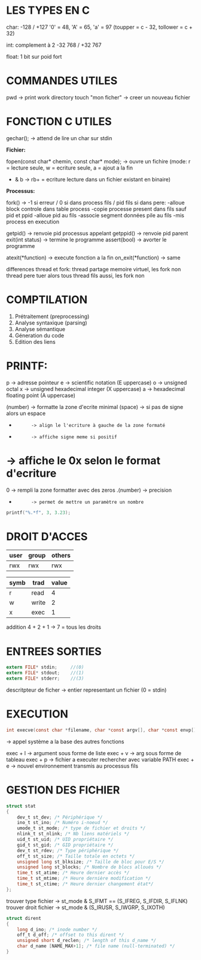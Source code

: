 # LES TYPES EN C

char:
-128 / +127
'0' = 48, 'A' = 65, 'a' = 97 (toupper = c - 32, tollower = c + 32)

int:
complement à 2
-32 768 / +32 767

float:
1 bit sur poid fort

# COMMANDES UTILES

pwd -> print work directory
touch "mon ficher" -> creer un nouveau fichier

# FONCTION C UTILES

gechar(); -> attend de lire un char sur stdin

**Fichier:**

fopen(const char* chemin, const char* mode); -> ouvre un fichire 
(mode: r = lecture seule, w = ecriture seule, a = ajout a la fin
+ & b -> rb+ = ecriture lecture dans un fichier existant en binaire)

**Processus:**

fork() -> -1 si erreur / 0 si dans process fils / pid fils si dans pere:
-alloue block controle dans table process
-copie processe present dans fils sauf pid et ppid
-alloue pid au fils
-associe segment données pile au fils
-mis process en execution

getpid() -> renvoie pid processus appelant
getppid() -> renvoie pid parent
exit(int status) -> termine le programme
assert(bool) -> avorter le programme

atexit(*function) -> execute fonction a la fin
on_exit(*function) -> same

differences thread et fork:
thread partage memoire virtuel, les fork non
thread pere tuer alors tous thread fils aussi, les fork non

# COMPTILATION

1) Prétraitement (preprocessing)
2) Analyse syntaxique (parsing)
3) Analyse sémantique
4) Géneration du code
5) Edition des liens

# PRINTF:
p -> adresse pointeur 
e -> scientific notation (E uppercase)
o -> unsigned octal
x -> unsigned hexadecimal integer (X uppercase)
a -> hexadecimal floating point (A uppercase)

(number) 	-> formatte la zone d'ecrite minimal
(space)		-> si pas de signe alors un espace
- 			-> align le l'ecriture à gauche de la zone formaté
+ 			-> affiche signe meme si positif
# 			-> affiche le 0x selon le format d'ecriture
0 			-> rempli la zone formatter avec des zeros
.(number) 	-> precision
* 			-> permet de mettre un paramètre un nombre 

```c
printf("%.*f", 3, 3.23);
```

# DROIT D'ACCES

| user | group | others |
|------|-------|--------|
| rwx  | rwx   | rwx    |

| symb | trad  | value |
|------|-------|-------|
| r    | read  | 4     |
| w    | write | 2     |
| x    | exec  | 1     |

addition 4 + 2 + 1 -> 7 = tous les droits

# ENTREES SORTIES

```c
extern FILE* stdin; 	//(0)
extern FILE* stdout; 	//(1)
extern FILE* stderr; 	//(3)
```

descritpteur de ficher -> entier representant un fichier (0 = stdin)

# EXECUTION

```c
int execve(const char *filename, char *const argv[], char *const envp[]); 
```
-> appel système a la base des autres fonctions

exec + l -> argument sous forme de liste
exec + v -> arg sous forme de tableau
exec + p -> fichier a executer rechercher avec variable PATH
exec + e -> nouvel environnement transmis au processus fils

# GESTION DES FICHIER

```c
struct stat
{
	dev_t st_dev; /* Périphérique */
	ino_t st_ino; /* Numéro i-noeud */
	umode_t st_mode; /* type de fichier et droits */
	nlink_t st_nlink; /* Nb liens matériels */
	uid_t st_uid; /* UID propriétaire */
	gid_t st_gid; /* GID propriétaire */
	dev_t st_rdev; /* Type périphérique */
	off_t st_size; /* Taille totale en octets */
	unsigned long st_blksize; /* Taille de bloc pour E/S */
	unsigned long st_blocks; /* Nombre de blocs alloués */
	time_t st_atime; /* Heure dernier accès */
	time_t st_mtime; /* Heure dernière modification */
	time_t st_ctime; /* Heure dernier changement état*/
};
```

trouver type fichier -> st_mode & S_IFMT == (S_IFREG, S_IFDIR, S_IFLNK)
trouver droit fichier -> st_mode & (S_IRUSR, S_IWGRP, S_IXOTH) 

```c
struct dirent
{
	long d_ino; /* inode number */
	off_t d_off; /* offset to this dirent */
	unsigned short d_reclen; /* length of this d_name */
	char d_name [NAME_MAX+1]; /* file name (null-terminated) */
}
```